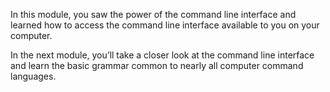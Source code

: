 In this module, you saw the power of the command line interface and learned how to access the command line interface available to you on your computer.

In the next module, you&rsquo;ll take a closer look at the command line interface and learn the basic grammar common to nearly all computer command languages.
